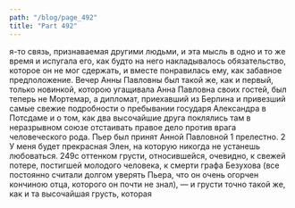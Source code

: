 ```yaml
---
path: "/blog/page_492"
title: "Part 492"
---
```


я-то связь, признаваемая другими людьми, и эта мысль в одно и то же время и испугала его, как будто на него накладывалось обязательство, которое он не мог сдержать, и вместе понравилась ему, как забавное предположение.
Вечер Анны Павловны был такой же, как и первый, только новинкой, которою угащивала Анна Павловна своих гостей, был теперь не Мортемар, а дипломат, приехавший из Берлина и привезший самые свежие подробности о пребывании государя Александра в Потсдаме и о том, как два высочайшие друга поклялись там в неразрывном союзе отстаивать правое дело против врага человеческого рода. Пьер был принят Анной Павловной 1 прелестно.
2 У меня будет прекрасная Элен, на которую никогда не устанешь любоваться.
249с оттенком грусти, относившейся, очевидно, к свежей потере, постигшей молодого человека, к смерти графа Безухова (все постоянно считали долгом уверять Пьера, что он очень огорчен кончиною отца, которого он почти не знал), — и грусти точно такой же, как и та высочайшая грусть, которая
